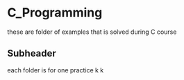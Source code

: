 
# C_Programming

these are folder of examples that is solved during C course

## Subheader

each folder is for one practice k k
